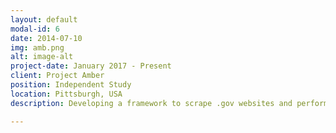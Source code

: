 ```yaml
---
layout: default
modal-id: 6
date: 2014-07-10
img: amb.png
alt: image-alt
project-date: January 2017 - Present
client: Project Amber
position: Independent Study
location: Pittsburgh, USA
description: Developing a framework to scrape .gov websites and perform link analysis and text analysis to understad how Administration changes affecte the information available to public.

---
```

